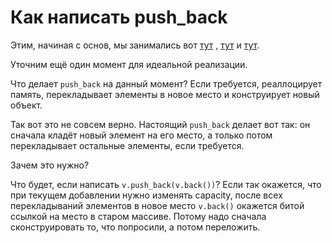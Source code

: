# Как написать push_back

Этим, начиная с основ, мы занимались вот 
[тут](https://github.com/dasfex/ProgrammingNotes/blob/master/cpp/topics/new_delete.md) 
, 
[тут](https://github.com/dasfex/ProgrammingNotes/blob/master/cpp/topics/allocators.md)
и
[тут](https://github.com/dasfex/ProgrammingNotes/blob/master/cpp/topics/move_semantics.md).

Уточним ещё один момент для идеальной реализации.

Что делает ```push_back``` на данный момент?
Если требуется, реаллоцирует память, перекладывает элементы 
в новое место и конструирует новый объект.

Так вот это не совсем верно.
Настоящий ```push_back``` делает вот так:
он сначала кладёт новый элемент на его место, а только потом 
перекладывает остальные элементы, если требуется.

Зачем это нужно?

Что будет, если написать ```v.push_back(v.back())```?
Если так окажется, что при текущем добавлении нужно изменять capacity,
после всех перекладываний элементов в новое место ```v.back()```
окажется битой ссылкой на место в старом массиве.
Потому надо сначала сконструировать то, что попросили, а потом переложить.
